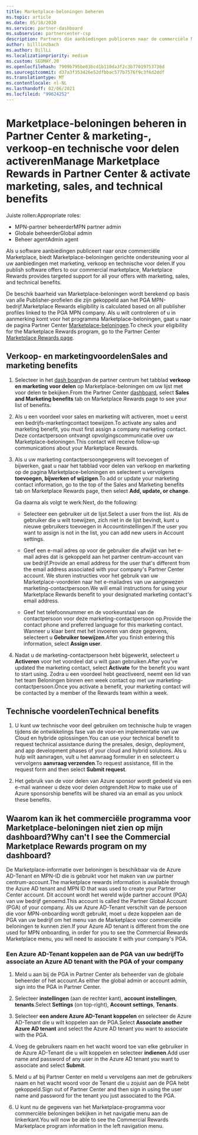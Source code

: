 ```yaml
---
title: Marketplace-beloningen beheren
ms.topic: article
ms.date: 05/18/2020
ms.service: partner-dashboard
ms.subservice: partnercenter-csp
description: Partners die aanbiedingen publiceren naar de commerciële Marketplace, komen in aanmerking voor de voor delen die ondersteuning bieden voor marketing.
author: billlinzbach
ms.author: BillLi
ms.localizationpriority: medium
ms.custom: SEOMAY.20
ms.openlocfilehash: 7909b795be03bcd1b110da3f2c3b77019753730d
ms.sourcegitcommit: d37a3f353426e52dfbbac577b7576f9c3f6d2ddf
ms.translationtype: MT
ms.contentlocale: nl-NL
ms.lasthandoff: 02/06/2021
ms.locfileid: "99624252"
---
```

# <a name="manage-marketplace-rewards-in-partner-center--activate-marketing-sales-and-technical-benefits"></a><span data-ttu-id="5c884-103">Marketplace-beloningen beheren in Partner Center & marketing-, verkoop-en technische voor delen activeren</span><span class="sxs-lookup"><span data-stu-id="5c884-103">Manage Marketplace Rewards in Partner Center & activate marketing, sales, and technical benefits</span></span>

<span data-ttu-id="5c884-104">Juiste rollen:</span><span class="sxs-lookup"><span data-stu-id="5c884-104">Appropriate roles:</span></span>

- <span data-ttu-id="5c884-105">MPN-partner beheerder</span><span class="sxs-lookup"><span data-stu-id="5c884-105">MPN partner admin</span></span>
- <span data-ttu-id="5c884-106">Globale beheerder</span><span class="sxs-lookup"><span data-stu-id="5c884-106">Global admin</span></span>
- <span data-ttu-id="5c884-107">Beheer agent</span><span class="sxs-lookup"><span data-stu-id="5c884-107">Admin agent</span></span>

<span data-ttu-id="5c884-108">Als u software aanbiedingen publiceert naar onze commerciële Marketplace, biedt Marketplace-beloningen gerichte ondersteuning voor al uw aanbiedingen met marketing, verkoop en technische voor delen.</span><span class="sxs-lookup"><span data-stu-id="5c884-108">If you  publish software offers to our commercial marketplace, Marketplace Rewards provides targeted support for all your offers with marketing, sales, and technical benefits.</span></span>

<span data-ttu-id="5c884-109">De beschik baarheid van Marketplace-beloningen wordt berekend op basis van alle Publisher-profielen die zijn gekoppeld aan het PGA MPN-bedrijf.</span><span class="sxs-lookup"><span data-stu-id="5c884-109">Marketplace Rewards eligibility is calculated based on all publisher profiles linked to the PGA MPN company.</span></span> <span data-ttu-id="5c884-110">Als u wilt controleren of u in aanmerking komt voor het programma Marketplace-beloningen, gaat u naar de pagina Partner Center [Marketplace-beloningen](https://partner.microsoft.com/dashboard/mpn/program/commercialmarketplace).</span><span class="sxs-lookup"><span data-stu-id="5c884-110">To check your eligibility for the Marketplace Rewards program, go to the Partner Center [Marketplace Rewards page](https://partner.microsoft.com/dashboard/mpn/program/commercialmarketplace).</span></span>

## <a name="sales-and-marketing-benefits"></a><span data-ttu-id="5c884-111">Verkoop- en marketingvoordelen</span><span class="sxs-lookup"><span data-stu-id="5c884-111">Sales and marketing benefits</span></span>

1. <span data-ttu-id="5c884-112">Selecteer in het [dash board](https://partner.microsoft.com/dashboard)van de partner centrum het tabblad **verkoop en marketing voor delen** op Marketplace-beloningen om uw lijst met voor delen te bekijken.</span><span class="sxs-lookup"><span data-stu-id="5c884-112">From the Partner Center [dashboard](https://partner.microsoft.com/dashboard), select **Sales and Marketing benefits** tab on Marketplace Rewards page to see your list of benefits.</span></span> 

2. <span data-ttu-id="5c884-113">Als u een voordeel voor sales en marketing wilt activeren, moet u eerst een bedrijfs-marketingcontact toewijzen.</span><span class="sxs-lookup"><span data-stu-id="5c884-113">To activate any sales and marketing benefit, you must first assign a company marketing contact.</span></span> <span data-ttu-id="5c884-114">Deze contactpersoon ontvangt opvolgingscommunicatie over uw Marketplace-beloningen.</span><span class="sxs-lookup"><span data-stu-id="5c884-114">This contact will receive follow-up communications about your Marketplace Rewards.</span></span>

3. <span data-ttu-id="5c884-115">Als u uw marketing contactpersoongegevens wilt toevoegen of bijwerken, gaat u naar het tabblad voor delen van verkoop en marketing op de pagina Marketplace-beloningen en selecteert u vervolgens **toevoegen, bijwerken of wijzigen**.</span><span class="sxs-lookup"><span data-stu-id="5c884-115">To add or update your marketing contact information, go to the top of the Sales and Marketing benefits tab on Marketplace Rewards page, then select **Add, update, or change**.</span></span> 

   <span data-ttu-id="5c884-116">Ga daarna als volgt te werk:</span><span class="sxs-lookup"><span data-stu-id="5c884-116">Next, do the following:</span></span>

   - <span data-ttu-id="5c884-117">Selecteer een gebruiker uit de lijst.</span><span class="sxs-lookup"><span data-stu-id="5c884-117">Select a user from the list.</span></span> <span data-ttu-id="5c884-118">Als de gebruiker die u wilt toewijzen, zich niet in de lijst bevindt, kunt u nieuwe gebruikers toevoegen in Accountinstellingen.</span><span class="sxs-lookup"><span data-stu-id="5c884-118">If the user you want to assign is not in the list, you can add new users in Account settings.</span></span>

   - <span data-ttu-id="5c884-119">Geef een e-mail adres op voor de gebruiker die afwijkt van het e-mail adres dat is gekoppeld aan het partner centrum-account van uw bedrijf.</span><span class="sxs-lookup"><span data-stu-id="5c884-119">Provide an email address for the user that's different from the email address associated with your company's Partner Center account.</span></span> <span data-ttu-id="5c884-120">We sturen instructies voor het gebruik van uw Marketplace-voordelen naar het e-mailadres van uw aangewezen marketing-contactpersoon.</span><span class="sxs-lookup"><span data-stu-id="5c884-120">We will email instructions for using your Marketplace Rewards benefit to your designated marketing contact's email address.</span></span>

   - <span data-ttu-id="5c884-121">Geef het telefoonnummer en de voorkeurstaal van de contactpersoon voor deze marketing-contactpersoon op.</span><span class="sxs-lookup"><span data-stu-id="5c884-121">Provide the contact phone and preferred language for this marketing contact.</span></span> <span data-ttu-id="5c884-122">Wanneer u klaar bent met het invoeren van deze gegevens, selecteert u **Gebruiker toewijzen**.</span><span class="sxs-lookup"><span data-stu-id="5c884-122">After you finish entering this information, select **Assign user**.</span></span>

4. <span data-ttu-id="5c884-123">Nadat u de marketing-contactpersoon hebt bijgewerkt, selecteert u **Activeren** voor het voordeel dat u wilt gaan gebruiken.</span><span class="sxs-lookup"><span data-stu-id="5c884-123">After you’ve updated the marketing contact, select **Activate** for the benefit you want to start using.</span></span> <span data-ttu-id="5c884-124">Zodra u een voordeel hebt geactiveerd, neemt een lid van het team Beloningen binnen een week contact op met uw marketing-contactpersoon.</span><span class="sxs-lookup"><span data-stu-id="5c884-124">Once you activate a benefit, your marketing contact will be contacted by a member of the Rewards team within a week.</span></span>

## <a name="technical-benefits"></a><span data-ttu-id="5c884-125">Technische voordelen</span><span class="sxs-lookup"><span data-stu-id="5c884-125">Technical benefits</span></span>

1. <span data-ttu-id="5c884-126">U kunt uw technische voor deel gebruiken om technische hulp te vragen tijdens de ontwikkelings fase van de voor-en implementatie van uw Cloud en hybride oplossingen.</span><span class="sxs-lookup"><span data-stu-id="5c884-126">You can use your technical benefit to request technical assistance during the presales, design, deployment, and app development phases of your cloud and hybrid solutions.</span></span> <span data-ttu-id="5c884-127">Als u hulp wilt aanvragen, vult u het aanvraag formulier in en selecteert u vervolgens **aanvraag verzenden**.</span><span class="sxs-lookup"><span data-stu-id="5c884-127">To request assistance, fill in the request form and then select **Submit request**.</span></span>

2. <span data-ttu-id="5c884-128">Het gebruik van de voor delen van Azure sponsor wordt gedeeld via een e-mail wanneer u deze voor delen ontgrendelt.</span><span class="sxs-lookup"><span data-stu-id="5c884-128">How to make use of Azure sponsorship benefits will be shared via an email as you unlock these benefits.</span></span>

## <a name="why-cant-i-see-the-commercial-marketplace-rewards-program-on-my-dashboard"></a><span data-ttu-id="5c884-129">Waarom kan ik het commerciële programma voor Marketplace-beloningen niet zien op mijn dashboard?</span><span class="sxs-lookup"><span data-stu-id="5c884-129">Why can't I see the Commercial Marketplace Rewards program on my dashboard?</span></span>

<span data-ttu-id="5c884-130">De Marketplace-informatie over beloningen is beschikbaar via de Azure AD-Tenant en MPN-ID die is gebruikt voor het maken van uw partner centrum-account.</span><span class="sxs-lookup"><span data-stu-id="5c884-130">The marketplace rewards information is available through the Azure AD tenant and MPN ID that was used to create your Partner Center account.</span></span> <span data-ttu-id="5c884-131">Dit account wordt het wereld wijde partner account (PGA) van uw bedrijf genoemd.</span><span class="sxs-lookup"><span data-stu-id="5c884-131">This account is called the Partner Global Account (PGA) of your company.</span></span> <span data-ttu-id="5c884-132">Als uw Azure AD-Tenant verschilt van de persoon die voor MPN-onboarding wordt gebruikt, moet u deze koppelen aan de PGA van uw bedrijf om het menu van de Marketplace voor commerciële beloningen te kunnen zien.</span><span class="sxs-lookup"><span data-stu-id="5c884-132">If your Azure AD tenant is different from the  one used for MPN onboarding, in order for you to see the Commercial Rewards Marketplace menu, you will need to associate it with your company's PGA.</span></span>

### <a name="to-associate-an-azure-ad-tenant-with-the-pga-of-your-company"></a><span data-ttu-id="5c884-133">Een Azure AD-Tenant koppelen aan de PGA van uw bedrijf</span><span class="sxs-lookup"><span data-stu-id="5c884-133">To associate an Azure AD tenant with the PGA of your company</span></span>

1. <span data-ttu-id="5c884-134">Meld u aan bij de PGA in Partner Center als beheerder van de globale beheerder of het account.</span><span class="sxs-lookup"><span data-stu-id="5c884-134">As either the global admin or account admin, sign into the PGA in Partner Center.</span></span>

2. <span data-ttu-id="5c884-135">Selecteer **instellingen** (aan de rechter kant), **account instellingen**, **tenants**.</span><span class="sxs-lookup"><span data-stu-id="5c884-135">Select **Settings** (on top-right), **Account settings**, **Tenants**.</span></span> 

3. <span data-ttu-id="5c884-136">Selecteer **een andere Azure AD-Tenant koppelen** en selecteer de Azure AD-Tenant die u wilt koppelen aan de PGA.</span><span class="sxs-lookup"><span data-stu-id="5c884-136">Select **Associate another Azure AD tenant** and select the Azure AD tenant you want to associate with the PGA.</span></span>

4. <span data-ttu-id="5c884-137">Voeg de gebruikers naam en het wacht woord toe van elke gebruiker in de Azure AD-Tenant die u wilt koppelen en selecteer **indienen**.</span><span class="sxs-lookup"><span data-stu-id="5c884-137">Add user name and password of any user in the Azure AD tenant you want to associate and select **Submit**.</span></span>

5. <span data-ttu-id="5c884-138">Meld u af bij Partner Center en meld u vervolgens aan met de gebruikers naam en het wacht woord voor de Tenant die u zojuist aan de PGA hebt gekoppeld.</span><span class="sxs-lookup"><span data-stu-id="5c884-138">Sign out of Partner Center and then sign in using the user name and password for the tenant you just associated to the PGA.</span></span>

6. <span data-ttu-id="5c884-139">U kunt nu de gegevens van het Marketplace-programma voor commerciële beloningen bekijken in het navigatie menu aan de linkerkant.</span><span class="sxs-lookup"><span data-stu-id="5c884-139">You will now be able to see the Commercial Rewards Marketplace program information in the left navigation menu.</span></span>

